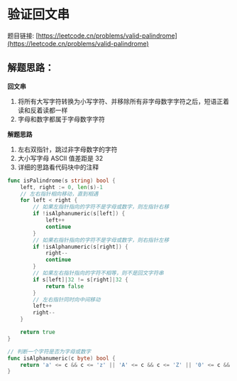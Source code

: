 # 验证回文串

题目链接: [https://leetcode.cn/problems/valid-palindrome](https://leetcode.cn/problems/valid-palindrome)

## 解题思路：

**回文串**

1. 将所有大写字符转换为小写字符、并移除所有非字母数字字符之后，短语正着读和反着读都一样
2. 字母和数字都属于字母数字字符

**解题思路**

1. 左右双指针，跳过非字母数字的字符
2. 大小写字母 ASCII 值差距是 32
3. 详细的思路看代码块中的注释

```go
func isPalindrome(s string) bool {
	left, right := 0, len(s)-1
	// 左右指针相向移动，直到相遇
	for left < right {
		// 如果左指针指向的字符不是字母或数字，则左指针右移
		if !isAlphanumeric(s[left]) {
			left++
			continue
		}
		// 如果右指针指向的字符不是字母或数字，则右指针左移
		if !isAlphanumeric(s[right]) {
			right--
			continue
		}
		// 如果左右指针指向的字符不相等，则不是回文字符串
		if s[left]|32 != s[right]|32 {
			return false
		}
		// 左右指针同时向中间移动
		left++
		right--
	}

	return true
}

// 判断一个字符是否为字母或数字
func isAlphanumeric(c byte) bool {
	return 'a' <= c && c <= 'z' || 'A' <= c && c <= 'Z' || '0' <= c && c <= '9'
}
```
